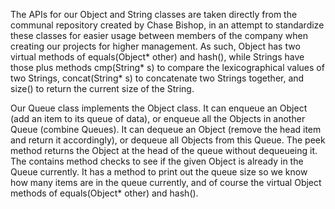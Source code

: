 The APIs for our Object and String classes are taken directly from the communal repository created by Chase Bishop, in an attempt to standardize these classes for easier usage between members of the company when creating our projects for higher management. As such, Object has two virtual methods of equals(Object* other) and hash(), while Strings have those plus methods cmp(String* s) to compare the lexicographical values of two Strings, concat(String* s) to concatenate two Strings together, and size() to return the current size of the String.    

Our Queue class implements the Object class. It can enqueue an Object (add an item to its queue of data), or enqueue all the Objects in another Queue (combine Queues). It can dequeue an Object (remove the head item and return it accordingly), or dequeue all Objects from this Queue. The peek method returns the Object at the head of the queue without dequeueing it. The contains method checks to see if the given Object is already in the Queue currently. It has a method to print out the queue size so we know how many items are in the queue currently, and of course the virtual Object methods of equals(Object* other) and hash(). 

